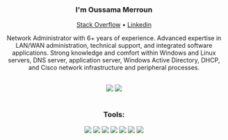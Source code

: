 <div align="center">
  <h3>I'm Oussama Merroun</h3>
  <p align="center">
    <a target="_blank" href="https://stackoverflow.com/users/16881866/oussama-merroun">Stack Overflow</a> •
    <a target="_blank" href="https://www.linkedin.com/in/oussama-merroun/">Linkedin</a> 
    <p align="center">
         Network Administrator with 6+ years of experience. Advanced expertise in LAN/WAN administration, technical support, and integrated software applications. Strong knowledge and comfort within Windows and Linux servers, DNS server, application server, Windows Active Directory, DHCP, and Cisco network infrastructure and peripheral processes.
        <br>
      <br>
      </p>
  </p>
  <img src="https://github-readme-stats.vercel.app/api?username=omerroun&show_icons=true&line_height=45&theme=dracula&include_all_commits=true" />
  <img src="https://github-readme-stackoverflow.vercel.app/?userID=16881866" />
  <br />
  <br />
  
  <h3>Tools:</h3>

<img src="https://img.shields.io/badge/python%20-%2314354C.svg?&style=for-the-badge&logo=python&logoColor=white">   <img src="https://img.shields.io/badge/javascript%20-%23323330.svg?&style=for-the-badge&logo=javascript&logoColor=%23F7DF1E">   <img src="https://img.shields.io/badge/html5%20-%23E34F26.svg?&style=for-the-badge&logo=html5&logoColor=white">   <img src="https://img.shields.io/badge/css3%20-%231572B6.svg?&style=for-the-badge&logo=css3&logoColor=white">   <img src="https://img.shields.io/badge/react%20-%2320232a.svg?&style=for-the-badge&logo=react&logoColor=%2361DAFB">   <img src="https://img.shields.io/badge/bootstrap%20-%23563D7C.svg?&style=for-the-badge&logo=bootstrap&logoColor=white">   <img src="https://img.shields.io/badge/git%20-%23F05033.svg?&style=for-the-badge&logo=git&logoColor=white"/>   

</div>



